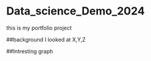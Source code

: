 # Data_science_Demo_2024
this is my portfolio project

##background
I looked at X,Y,Z

##Intresting graph
